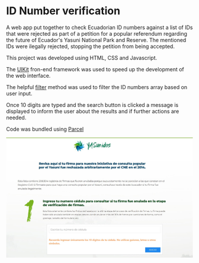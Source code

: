 # ID Number verification

A web app put together to check Ecuadorian ID numbers against a list of IDs that were rejected as part of a petition for a popular referendum regarding the future of Ecuador's Yasuni National Park and Reserve. 
The mentioned IDs were ilegally rejected, stopping the petition from being accepted.

This project was developed using HTML, CSS and Javascript. 

The [UIKit](https://getuikit.com/) fron-end framework was used to speed up the development of the web interface.

The helpful [filter](https://developer.mozilla.org/en-US/docs/Web/JavaScript/Reference/Global_Objects/Array/filter) method was used to filter the ID numbers array based on user input.

Once 10 digits are typed and the search button is clicked a message is displayed to inform the user about the results and if further actions are needed. 

Code was bundled using [Parcel](https://parceljs.org/)


![Project Screenshot](/screenshot.jpg "Project Screenshot")
